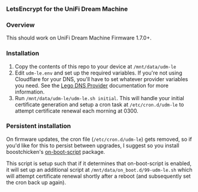 ### LetsEncrypt for the UniFi Dream Machine

### Overview

This should work on UniFi Dream Machine Firmware 1.7.0+.

### Installation

1. Copy the contents of this repo to your device at `/mnt/data/udm-le`
2. Edit `udm-le.env` and set up the required variables. If you're not using Cloudflare for your DNS, you'll have to set whatever provider variables you need. See the [Lego DNS Provider](https://go-acme.github.io/lego/dns/) documentation for more information.
3. Run `/mnt/data/udm-le/udm-le.sh initial`. This will handle your initial certificate generation and setup a cron task at `/etc/cron.d/udm-le` to attempt certificate renewal each morning at 0300.

### Persistent installation

On firmware updates, the cron file (`/etc/cron.d/udm-le`) gets removed, so if you'd like for this to persist between upgrades, I suggest so you install boostchicken's [on-boot-script](https://github.com/boostchicken/udm-utilities/tree/master/on-boot-script) package.

This script is setup such that if it determines that on-boot-script is enabled, it will set up an additional script at `/mnt/data/on_boot.d/99-udm-le.sh` which will attempt certificate renewal shortly after a reboot (and subsequently set the cron back up again).
